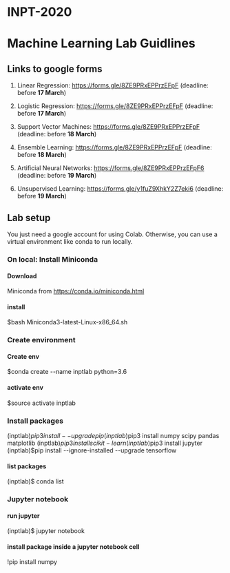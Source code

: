 # INPT-2020

# Machine Learning Lab Guidlines

## Links to google forms

1. Linear Regression: https://forms.gle/8ZE9PRxEPPrzEFpF (deadline: before **17 March**)
   
2. Logistic Regression: https://forms.gle/8ZE9PRxEPPrzEFpF (deadline: before **17 March**)
   
3. Support Vector Machines: https://forms.gle/8ZE9PRxEPPrzEFpF (deadline: before **18 March**)
   
4. Ensemble Learning: https://forms.gle/8ZE9PRxEPPrzEFpF (deadline: before **18 March**)
   
5. Artificial Neural Networks: https://forms.gle/8ZE9PRxEPPrzEFpF6 (deadline: before **19 March**)
   
6. Unsupervised Learning: https://forms.gle/y1fuZ9XhkY2Z7eki6 (deadline: before **19 March**)


## Lab setup

You just need a google account for using Colab. Otherwise, you can use a virtual environment like conda to run locally.

### On local: Install Miniconda

#### Download

Miniconda from https://conda.io/miniconda.html

#### install

\$bash Miniconda3-latest-Linux-x86_64.sh

### Create environment

#### Create env

\$conda create --name inptlab python=3.6

#### activate env

\$source activate inptlab

### Install packages

(inptlab)$pip3 install --upgrade pip
(inptlab)$pip3 install numpy scipy pandas matplotlib
(inptlab)$pip3 install scikit-learn
(inptlab)$pip3 install jupyter
(inptlab)\$pip install --ignore-installed --upgrade tensorflow

#### list packages

(inptlab)\$ conda list

### Jupyter notebook

#### run jupyter

(inptlab)\$ jupyter notebook

#### install package inside a jupyter notebook cell

!pip install numpy

